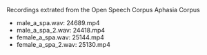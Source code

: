  
Recordings extrated from the Open Speech Corpus Aphasia Corpus

- male_a_spa.wav: 24689.mp4
- male_a_spa_2.wav: 24418.mp4
- female_a_spa.wav: 25144.mp4
- female_a_spa_2.wav: 25130.mp4
